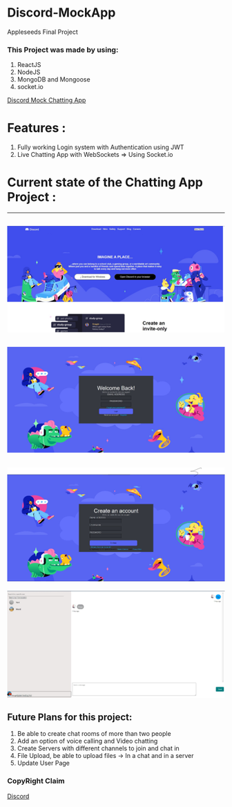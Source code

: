 # Discord-MockApp
Appleseeds Final Project

### This Project was made by using:
1. ReactJS
2. NodeJS
3. MongoDB and Mongoose
4. socket.io

[Discord Mock Chatting App](https://discord-mock.herokuapp.com/)

# Features :

1. Fully working Login system with Authentication using JWT
2. Live Chatting App with WebSockets => Using Socket.io

 

# Current state of the Chatting App Project :
---------------------------------
![HomePage](client/public/HomePage.jpg)
-------------------------------------
![Login](client/public/LoginPage.jpg)
------------------------------------
![Register](client/public/Register.jpg)
-------------------------------------
![Chat](client/public/Chat.jpg)

## Future Plans for this project:
1. Be able to create chat rooms  of more than two people
2. Add an option of voice calling and Video chatting
3. Create Servers with different channels to join and chat in
4. File Upload, be able to upload files -> In a chat and in a server
5. Update User Page

### CopyRight Claim

[Discord](https://discord.com/)

